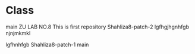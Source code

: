 # Class
 main
ZU LAB NO.8
This is first repository
 Shahliza8-patch-2
lgfhgjhgnhfgb
njnjmkmkl

lgfhnhfgb
 Shahliza8-patch-1
main
